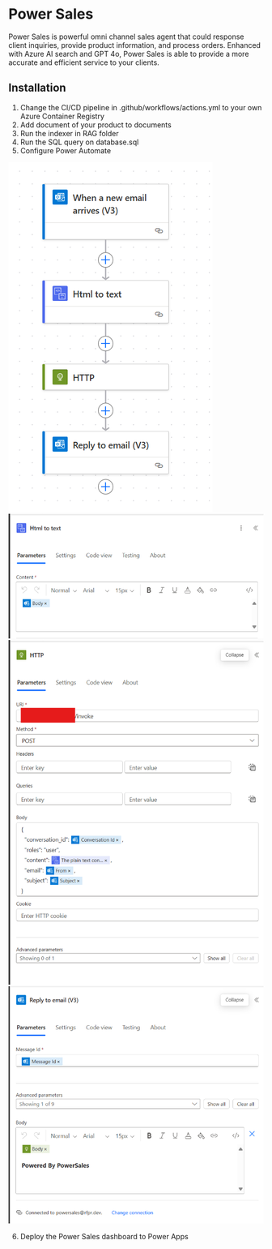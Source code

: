 # Power Sales

Power Sales is powerful omni channel sales agent that could response client inquiries, provide product information, and process orders. Enhanced with Azure AI search and GPT 4o, Power Sales is able to provide a more accurate and efficient service to your clients.

## Installation

1. Change the CI/CD pipeline in .github/workflows/actions.yml to your own Azure Container Registry
2. Add document of your product to documents
3. Run the indexer in RAG folder
4. Run the SQL query on database.sql
5. Configure Power Automate

![Demo](media/1.png)
![Demo](media/2.png)
![Demo](media/3.png)
![Demo](media/4.png)

6. Deploy the Power Sales dashboard to Power Apps